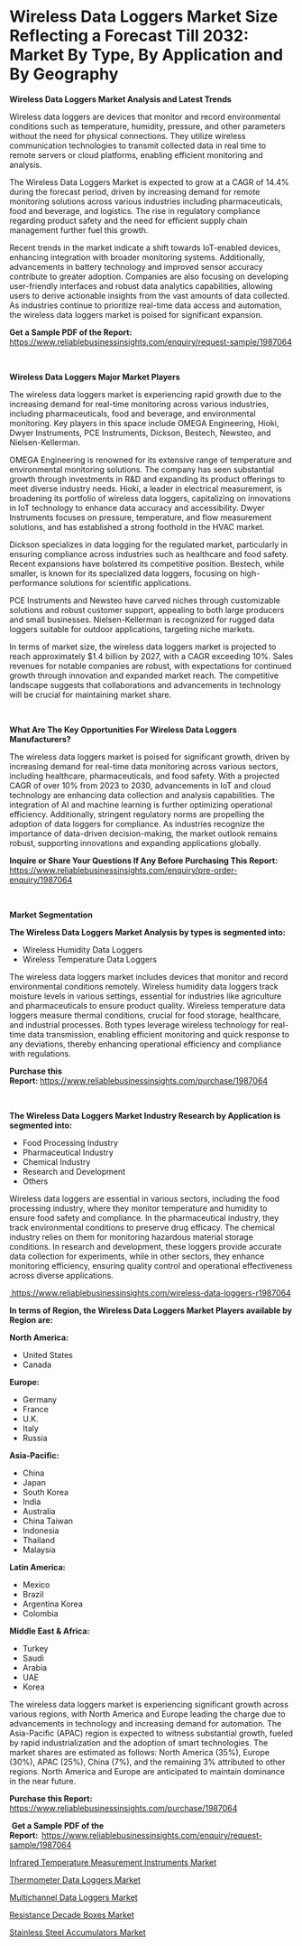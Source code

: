 <p><h1>Wireless Data Loggers Market Size Reflecting a Forecast Till 2032: Market By Type, By Application and By Geography</h1></p><p><strong>Wireless Data Loggers Market Analysis and Latest Trends</strong></p>
<p><p>Wireless data loggers are devices that monitor and record environmental conditions such as temperature, humidity, pressure, and other parameters without the need for physical connections. They utilize wireless communication technologies to transmit collected data in real time to remote servers or cloud platforms, enabling efficient monitoring and analysis.</p><p>The Wireless Data Loggers Market is expected to grow at a CAGR of 14.4% during the forecast period, driven by increasing demand for remote monitoring solutions across various industries including pharmaceuticals, food and beverage, and logistics. The rise in regulatory compliance regarding product safety and the need for efficient supply chain management further fuel this growth. </p><p>Recent trends in the market indicate a shift towards IoT-enabled devices, enhancing integration with broader monitoring systems. Additionally, advancements in battery technology and improved sensor accuracy contribute to greater adoption. Companies are also focusing on developing user-friendly interfaces and robust data analytics capabilities, allowing users to derive actionable insights from the vast amounts of data collected. As industries continue to prioritize real-time data access and automation, the wireless data loggers market is poised for significant expansion.</p></p>
<p><strong>Get a Sample PDF of the Report:&nbsp;</strong> <a href="https://www.reliablebusinessinsights.com/enquiry/request-sample/1987064?utm_campaign=1877&utm_medium=2&utm_source=Github&utm_content=ia&utm_term=20022025&utm_id=wireless-data-loggers">https://www.reliablebusinessinsights.com/enquiry/request-sample/1987064</a></p>
<p>&nbsp;</p>
<p><strong>Wireless Data Loggers Major Market Players</strong></p>
<p><p>The wireless data loggers market is experiencing rapid growth due to the increasing demand for real-time monitoring across various industries, including pharmaceuticals, food and beverage, and environmental monitoring. Key players in this space include OMEGA Engineering, Hioki, Dwyer Instruments, PCE Instruments, Dickson, Bestech, Newsteo, and Nielsen-Kellerman. </p><p>OMEGA Engineering is renowned for its extensive range of temperature and environmental monitoring solutions. The company has seen substantial growth through investments in R&D and expanding its product offerings to meet diverse industry needs. Hioki, a leader in electrical measurement, is broadening its portfolio of wireless data loggers, capitalizing on innovations in IoT technology to enhance data accuracy and accessibility. Dwyer Instruments focuses on pressure, temperature, and flow measurement solutions, and has established a strong foothold in the HVAC market.</p><p>Dickson specializes in data logging for the regulated market, particularly in ensuring compliance across industries such as healthcare and food safety. Recent expansions have bolstered its competitive position. Bestech, while smaller, is known for its specialized data loggers, focusing on high-performance solutions for scientific applications. </p><p>PCE Instruments and Newsteo have carved niches through customizable solutions and robust customer support, appealing to both large producers and small businesses. Nielsen-Kellerman is recognized for rugged data loggers suitable for outdoor applications, targeting niche markets.</p><p>In terms of market size, the wireless data loggers market is projected to reach approximately $1.4 billion by 2027, with a CAGR exceeding 10%. Sales revenues for notable companies are robust, with expectations for continued growth through innovation and expanded market reach. The competitive landscape suggests that collaborations and advancements in technology will be crucial for maintaining market share.</p></p>
<p>&nbsp;</p>
<p><strong>What Are The Key Opportunities For Wireless Data Loggers Manufacturers?</strong></p>
<p><p>The wireless data loggers market is poised for significant growth, driven by increasing demand for real-time data monitoring across various sectors, including healthcare, pharmaceuticals, and food safety. With a projected CAGR of over 10% from 2023 to 2030, advancements in IoT and cloud technology are enhancing data collection and analysis capabilities. The integration of AI and machine learning is further optimizing operational efficiency. Additionally, stringent regulatory norms are propelling the adoption of data loggers for compliance. As industries recognize the importance of data-driven decision-making, the market outlook remains robust, supporting innovations and expanding applications globally.</p></p>
<p><strong>Inquire or Share Your Questions If Any Before Purchasing This Report:</strong> <a href="https://www.reliablebusinessinsights.com/enquiry/pre-order-enquiry/1987064?utm_campaign=1877&utm_medium=2&utm_source=Github&utm_content=ia&utm_term=20022025&utm_id=wireless-data-loggers">https://www.reliablebusinessinsights.com/enquiry/pre-order-enquiry/1987064</a></p>
<p>&nbsp;</p>
<p><strong>Market Segmentation</strong></p>
<p><strong>The Wireless Data Loggers Market Analysis by types is segmented into:</strong></p>
<p><ul><li>Wireless Humidity Data Loggers</li><li>Wireless Temperature Data Loggers</li></ul></p>
<p><p>The wireless data loggers market includes devices that monitor and record environmental conditions remotely. Wireless humidity data loggers track moisture levels in various settings, essential for industries like agriculture and pharmaceuticals to ensure product quality. Wireless temperature data loggers measure thermal conditions, crucial for food storage, healthcare, and industrial processes. Both types leverage wireless technology for real-time data transmission, enabling efficient monitoring and quick response to any deviations, thereby enhancing operational efficiency and compliance with regulations.</p></p>
<p><strong>Purchase this Report:&nbsp;</strong><a href="https://www.reliablebusinessinsights.com/purchase/1987064?utm_campaign=1877&utm_medium=2&utm_source=Github&utm_content=ia&utm_term=20022025&utm_id=wireless-data-loggers">https://www.reliablebusinessinsights.com/purchase/1987064</a></p>
<p>&nbsp;</p>
<p><strong>The Wireless Data Loggers Market Industry Research by Application is segmented into:</strong></p>
<p><ul><li>Food Processing Industry</li><li>Pharmaceutical Industry</li><li>Chemical Industry</li><li>Research and Development</li><li>Others</li></ul></p>
<p><p>Wireless data loggers are essential in various sectors, including the food processing industry, where they monitor temperature and humidity to ensure food safety and compliance. In the pharmaceutical industry, they track environmental conditions to preserve drug efficacy. The chemical industry relies on them for monitoring hazardous material storage conditions. In research and development, these loggers provide accurate data collection for experiments, while in other sectors, they enhance monitoring efficiency, ensuring quality control and operational effectiveness across diverse applications.</p></p>
<p><a href="https://www.reliablebusinessinsights.com/wireless-data-loggers-r1987064?utm_campaign=1877&utm_medium=2&utm_source=Github&utm_content=ia&utm_term=20022025&utm_id=wireless-data-loggers">&nbsp;https://www.reliablebusinessinsights.com/wireless-data-loggers-r1987064</a></p>
<p><strong>In terms of Region, the Wireless Data Loggers Market Players available by Region are:</strong></p>
<p>
    <p> <strong> North America: </strong>
        <ul>
            <li>United States</li>
            <li>Canada</li>
        </ul>
        </p> 
    <p> <strong> Europe: </strong>
        <ul>
            <li>Germany</li>
            <li>France</li>
            <li>U.K.</li>
            <li>Italy</li>
            <li>Russia</li>
        </ul>
        </p> 
    <p> <strong> Asia-Pacific: </strong>
        <ul>
            <li>China</li>
            <li>Japan</li>
            <li>South Korea</li>
            <li>India</li>
            <li>Australia</li>
            <li>China Taiwan</li>
            <li>Indonesia</li>
            <li>Thailand</li>
            <li>Malaysia</li>
        </ul>
        </p> 
    <p> <strong> Latin America: </strong>
        <ul>
            <li>Mexico</li>
            <li>Brazil</li>
            <li>Argentina Korea</li>
            <li>Colombia</li>
        </ul>
        </p> 
    <p> <strong> Middle East & Africa: </strong>
        <ul>
            <li>Turkey</li>
            <li>Saudi</li>
            <li>Arabia</li>
            <li>UAE</li>
            <li>Korea</li>
        </ul>
    </p>
    </p>
<p><p>The wireless data loggers market is experiencing significant growth across various regions, with North America and Europe leading the charge due to advancements in technology and increasing demand for automation. The Asia-Pacific (APAC) region is expected to witness substantial growth, fueled by rapid industrialization and the adoption of smart technologies. The market shares are estimated as follows: North America (35%), Europe (30%), APAC (25%), China (7%), and the remaining 3% attributed to other regions. North America and Europe are anticipated to maintain dominance in the near future.</p></p>
<p><strong>Purchase this Report: </strong><a href="https://www.reliablebusinessinsights.com/purchase/1987064?utm_campaign=1877&utm_medium=2&utm_source=Github&utm_content=ia&utm_term=20022025&utm_id=wireless-data-loggers">https://www.reliablebusinessinsights.com/purchase/1987064</a></p>
<p>&nbsp;<strong>Get a Sample PDF of the Report:&nbsp;&nbsp;</strong><a href="https://www.reliablebusinessinsights.com/enquiry/request-sample/1987064?utm_campaign=1877&utm_medium=2&utm_source=Github&utm_content=ia&utm_term=20022025&utm_id=wireless-data-loggers">https://www.reliablebusinessinsights.com/enquiry/request-sample/1987064</a></p>
<p><strong></strong></p>
<p><p><a href="https://github.com/anggigpps/Market-Research-Report-List-1/blob/main/infrared-temperature-measurement-instruments-market.md?utm_campaign=1877&utm_medium=2&utm_source=Github&utm_content=ia&utm_term=20022025&utm_id=wireless-data-loggers">Infrared Temperature Measurement Instruments Market</a></p><p><a href="https://github.com/sharphadan/Market-Research-Report-List-1/blob/main/thermometer-data-loggers-market.md?utm_campaign=1877&utm_medium=2&utm_source=Github&utm_content=ia&utm_term=20022025&utm_id=wireless-data-loggers">Thermometer Data Loggers Market</a></p><p><a href="https://github.com/saoneubeh8/Market-Research-Report-List-1/blob/main/multichannel-data-loggers-market.md?utm_campaign=1877&utm_medium=2&utm_source=Github&utm_content=ia&utm_term=20022025&utm_id=wireless-data-loggers">Multichannel Data Loggers Market</a></p><p><a href="https://github.com/msiyahhonzo46/Market-Research-Report-List-1/blob/main/resistance-decade-boxes-market.md?utm_campaign=1877&utm_medium=2&utm_source=Github&utm_content=ia&utm_term=20022025&utm_id=wireless-data-loggers">Resistance Decade Boxes Market</a></p><p><a href="https://github.com/mohmodsiason/Market-Research-Report-List-1/blob/main/stainless-steel-accumulators-market.md?utm_campaign=1877&utm_medium=2&utm_source=Github&utm_content=ia&utm_term=20022025&utm_id=wireless-data-loggers">Stainless Steel Accumulators Market</a></p></p>